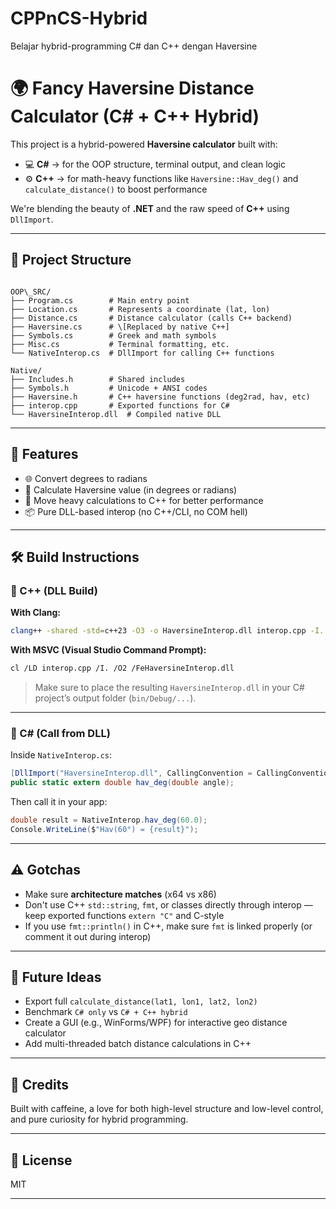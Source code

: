 # CPPnCS-Hybrid
Belajar hybrid-programming C# dan C++ dengan Haversine


# 🌍 Fancy Haversine Distance Calculator (C# + C++ Hybrid)

This project is a hybrid-powered **Haversine calculator** built with:

- 💻 **C#** → for the OOP structure, terminal output, and clean logic
- ⚙️ **C++** → for math-heavy functions like `Haversine::Hav_deg()` and `calculate_distance()` to boost performance

We're blending the beauty of **.NET** and the raw speed of **C++** using `DllImport`.

---

## 📁 Project Structure

```

OOP\_SRC/
├── Program.cs        # Main entry point
├── Location.cs       # Represents a coordinate (lat, lon)
├── Distance.cs       # Distance calculator (calls C++ backend)
├── Haversine.cs      # \[Replaced by native C++]
├── Symbols.cs        # Greek and math symbols
├── Misc.cs           # Terminal formatting, etc.
└── NativeInterop.cs  # DllImport for calling C++ functions

Native/
├── Includes.h        # Shared includes
├── Symbols.h         # Unicode + ANSI codes
├── Haversine.h       # C++ haversine functions (deg2rad, hav, etc)
├── interop.cpp       # Exported functions for C#
└── HaversineInterop.dll  # Compiled native DLL

````

---

## 🧪 Features

- 🌐 Convert degrees to radians
- 📏 Calculate Haversine value (in degrees or radians)
- 🧠 Move heavy calculations to C++ for better performance
- 📦 Pure DLL-based interop (no C++/CLI, no COM hell)

---

## 🛠️ Build Instructions

### 🧩 C++ (DLL Build)

**With Clang:**
```bash
clang++ -shared -std=c++23 -O3 -o HaversineInterop.dll interop.cpp -I. -fPIC
````

**With MSVC (Visual Studio Command Prompt):**

```bash
cl /LD interop.cpp /I. /O2 /FeHaversineInterop.dll
```

> Make sure to place the resulting `HaversineInterop.dll` in your C# project’s output folder (`bin/Debug/...`).

---

### 🧠 C# (Call from DLL)

Inside `NativeInterop.cs`:

```csharp
[DllImport("HaversineInterop.dll", CallingConvention = CallingConvention.Cdecl)]
public static extern double hav_deg(double angle);
```

Then call it in your app:

```csharp
double result = NativeInterop.hav_deg(60.0);
Console.WriteLine($"Hav(60°) = {result}");
```

---

## ⚠️ Gotchas

* Make sure **architecture matches** (x64 vs x86)
* Don't use C++ `std::string`, `fmt`, or classes directly through interop — keep exported functions `extern "C"` and C-style
* If you use `fmt::println()` in C++, make sure `fmt` is linked properly (or comment it out during interop)

---

## 🚀 Future Ideas

* Export full `calculate_distance(lat1, lon1, lat2, lon2)`
* Benchmark `C# only` vs `C# + C++ hybrid`
* Create a GUI (e.g., WinForms/WPF) for interactive geo distance calculator
* Add multi-threaded batch distance calculations in C++

---

## 💬 Credits

Built with caffeine, a love for both high-level structure and low-level control, and pure curiosity for hybrid programming.

---

## 🔗 License

MIT

---
